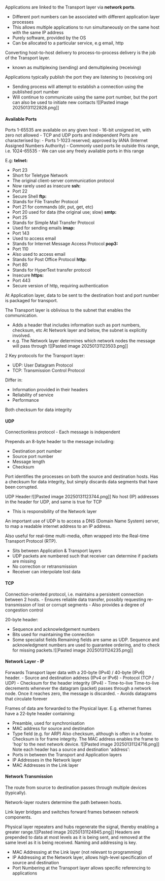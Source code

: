 Applications are linked to the Transport layer via **network ports**.
- Different port numbers can be associated with different application layer processes
- This allows multiple applications to run simultaneously on the same host with the same IP address
- Purely software, provided by the OS
- Can be allocated to a particular service, e.g email, http

Converting host-to-host delivery to process-to-process delivery is the job of the Transport layer. 
- known as multiplexing (sending) and demultiplexing (receiving)

Applications typically publish the port they are listening to (receiving on)
- Sending process will attempt to establish a connection using the published port number
- Will continue to communicate using the same port number, but the port can also be used to initiate new contacts
![[Pasted image 20250131122828.png]]

<h4>Available Ports</h4>
Ports 1-65535 are available on any given host
- 16-bit unsigned int, with zero not allowed
- TCP and UDP ports and independent
Ports are characterised by:
- Ports 1-1023 reserved; approved by IANA (Internet Assigned Numbers Authority)
- Commonly used ports lie outside this range, i.e. 1024-65535
- We can use any freely available ports in this range

E.g:
**telnet:**
- Port 23
- Short for Teletype Network
- The original client-server communication protocol
- Now rarely used as insecure
**ssh:**
- Port 22
- Secure Shell
**ftp:**
- Stands for File Transfer Protocol
- Port 21 for commands (dir, put, get, etc)
- Port 20 used for data (the original use; slow)
**smtp:**
- Port 25
- Stands for Simple Mail Transfer Protocol
- Used for sending emails
**imap:**
- Port 143
- Used to access email
- Stands for Internet Message Access Protocol
**pop3:**
- Port 110
- Also used to access email
- Stands for Post Office Protocol
**http:**
- Port 80
- Stands for HyperText transfer protocol
- Insecure
**https:**
- Port 443
- Secure version of http, requiring authentication

At Application layer, data to be sent to the destination host and port number is packaged for transport.

The Transport layer is oblivious to the subnet that enables the communication.
- Adds a header that includes information such as port numbers, checksum, etc
At Network layer and below, the subnet is explicitly involved.
- e.g. The Network layer determines which network nodes the message will pass through
![[Pasted image 20250131123503.png]]

2 Key protocols for the Transport layer:
- UDP: User Datagram Protocol
- TCP: Transmission Control Protocol

Differ in: 
- Information provided in their headers
- Reliability of service
- Performance

Both checksum for data integrity

<h4>UDP</h4>
Connectionless protocol
- Each message is independent

Prepends an 8-byte header to the message including:
- Destination port number
- Source port number
- Message length
- Checksum

Port identifies the processes on both the source and destination hosts.
Has a checksum for data integrity, but simply discards data segments that have been corrupted.

UDP Header:![[Pasted image 20250131123744.png]]
No host (IP) addresses in the header for UDP, and same is true for TCP
- This is responsibility of the Network layer

An important use of UDP is to access a DNS (Domain Name System) server, to map a readable internet address to an IP address.

Also useful for real-time multi-media, often wrapped into the Real-time Transport Protocol (RTP).
- Sits between Application & Transport layers
- UDP packets are numbered such that receiver can determine if packets are missing
- No correction or retransmission
- Receiver can interpolate lost data

<h4>TCP</h4>
Connection-oriented protocol, i.e. maintains a persistent connection between 2 hosts.
- Ensures reliable data transfer, possibly requesting re-transmission of lost or corrupt segments
- Also provides a degree of congestion control

20-byte header:
- Sequence and acknowledgement numbers
- Bits used for maintaining the connection
- Some specialist fields
Remaining fields are same as UDP.
Sequence and acknowledgment numbers are used to guarantee ordering, and to check for missing packets.![[Pasted image 20250131124235.png]]
<h4>Network Layer - IP</h4>
Forwards Transport layer data with a 20-byte (IPv4) / 40-byte (IPv6) header.
- Source and destination address (IPv4 or IPv6)
- Protocol (TCP / UDP)
- Checksum for the header integrity (IPv4)
- Time-to-live
Time-to-live decrements whenever the datagram (packet) passes through a network node. Once it reaches zero, the message is discarded.
- Avoids datagrams that circulate forever

Frames of data are forwarded to the Physical layer. E.g. ethernet frames have a 22-byte header containing: 
- Preamble, used for synchronisation
- MAC address for source and destination
- Type field (e.g. for ARP)
Also checksum, although is often in a footer.
Checksum is for frame integrity.
The MAC address enables the frame to 'hop' to the next network device.
![[Pasted image 20250131124716.png]]
Note each header has a source and destination 'address':
- Ports in between the Transport and Application layers
- IP Addresses in the Network layer
- MAC Addresses in the Link layer
<h4>Network Transmission</h4>
The route from source to destination passes through multiple devices (typically).

Network-layer routers determine the path between hosts.

Link layer bridges and switches forward frames between network components. 

Physical layer repeaters and hubs regenerate the signal, thereby enabling a greater range.![[Pasted image 20250131124945.png]]
Headers are prepended to data at most levels as it is being sent, and removed at the same level as it is being received. Naming and addressing is key.
- MAC Addressing at the Link layer (not relevant to programming)
- IP Addressing at the Network layer, allows high-level specification of source and destination
- Port Numbering at the Transport layer allows specific referencing to applications